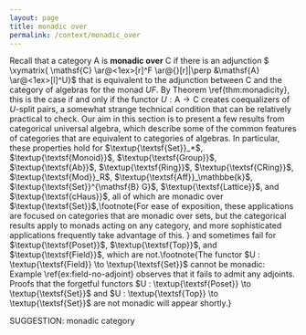 ```yaml
---
layout: page
title: monadic over
permalink: /context/monadic_over
---
```

Recall that a category $\mathsf{A}$ is **monadic over** $\mathsf{C}$ if there is an adjunction
$ \xymatrix{ \mathsf{C} \ar@<1ex>[r]^F \ar@{}[r]|\perp &\mathsf{A} \ar@<1ex>[l]^U}$  that is equivalent to the adjunction between $\mathsf{C}$ and the category of algebras for the monad $UF$. By Theorem \ref{thm:monadicity}, this is the case if and only if the functor $U : \mathsf{A} \to \mathsf{C}$ creates coequalizers of $U$-split pairs, a somewhat strange technical condition that can be relatively practical to check. Our aim in this section is to present a few results from categorical universal algebra, which describe some of the common features of categories that are equivalent to categories of algebras. In particular, these properties hold for $\textup{\textsf{Set}}_*$, $\textup{\textsf{Monoid}}$, $\textup{\textsf{Group}}$, $\textup{\textsf{Ab}}$, $\textup{\textsf{Ring}}$,  $\textup{\textsf{CRing}}$, $\textup{\textsf{Mod}}_R$,  $\textup{\textsf{Aff}}_\mathbbe{k}$, $\textup{\textsf{Set}}^{\mathsf{B} G}$, $\textup{\textsf{Lattice}}$, and $\textup{\textsf{cHaus}}$, all of which are monadic over $\textup{\textsf{Set}}$,\footnote{For ease of exposition, these applications are focused on categories that are monadic over sets, but the categorical results apply to monads acting on any category, and more sophisticated applications frequently take advantage of this.
} and sometimes fail for $\textup{\textsf{Poset}}$, $\textup{\textsf{Top}}$, and $\textup{\textsf{Field}}$,  which are not.\footnote{The functor $U : \textup{\textsf{Field}} \to \textup{\textsf{Set}}$ cannot be monadic: Example \ref{ex:field-no-adjoint} observes that it fails to admit any adjoints. Proofs that the forgetful functors $U : \textup{\textsf{Poset}} \to \textup{\textsf{Set}}$ and $U : \textup{\textsf{Top}} \to \textup{\textsf{Set}}$ are not monadic will appear shortly.}

SUGGESTION: monadic category